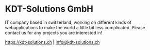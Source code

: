 # KDT-Solutions GmbH

IT company based in switzerland, working on different kinds of webapplications to make the world a little bit less complicated.
Please contact us for any projects you are interested in!

https://kdt-solutions.ch | info@kdt-solutions.ch
